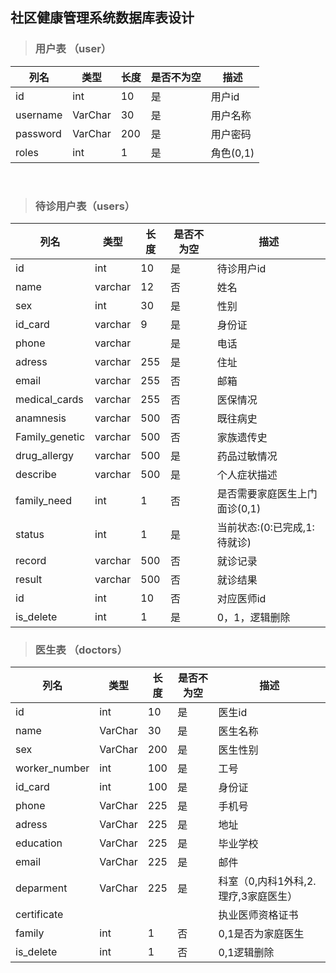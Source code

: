 ## 社区健康管理系统数据库表设计

> ### 用户表 （user）

| 列名     | 类型    | 长度 | 是否不为空 | 描述      |
| -------- | ------- | ---- | ---------- | --------- |
| id       | int     | 10   | 是         | 用户id    |
| username | VarChar | 30   | 是         | 用户名称  |
| password | VarChar | 200  | 是         | 用户密码  |
| roles    | int     | 1    | 是         | 角色(0,1) |

​	

> ### 待诊用户表（users）

| 列名                | 类型    | 长度 | 是否不为空 | 描述                          |
| ------------------- | ------- | ---- | ---------- | ----------------------------- |
| id                  | int     | 10   | 是         | 待诊用户id                    |
| name           | varchar | 12   | 否         | 姓名                          |
| sex            | int     | 30   | 是         | 性别                          |
| id_card        | varchar | 9    | 是         | 身份证                        |
| phone          | varchar |      | 是         | 电话                          |
| adress         | varchar | 255  | 是         | 住址                          |
| email          | varchar | 255  | 否         | 邮箱                          |
| medical_cards  | varchar | 255  | 否         | 医保情况                      |
| anamnesis      | varchar | 500  | 否         | 既往病史                      |
| Family_genetic | varchar | 500  | 否         | 家族遗传史                    |
| drug_allergy   | varchar | 500  | 是         | 药品过敏情况                  |
| describe       | varchar | 500  | 是         | 个人症状描述                  |
| family_need    | int     | 1    | 否         | 是否需要家庭医生上门面诊(0,1) |
| status         | int     | 1    | 是         | 当前状态:(0:已完成,1:待就诊)  |
| record         | varchar | 500  | 否         | 就诊记录                      |
| result         | varchar | 500  | 否         | 就诊结果                      |
| id           | int     | 10   | 否         | 对应医师id                    |
| is_delete           | int     | 1    | 是         | 0，1，逻辑删除                |

> ### 医生表 （doctors）

| 列名                 | 类型    | 长度 | 是否不为空 | 描述                                 |
| -------------------- | ------- | ---- | ---------- | ------------------------------------ |
| id                   | int     | 10   | 是         | 医生id                               |
| name          | VarChar | 30   | 是         | 医生名称                             |
| sex           | VarChar | 200  | 是         | 医生性别                             |
| worker_number | int     | 100  | 是         | 工号                                 |
| id_card       | int     | 100  | 是         | 身份证                               |
| phone         | VarChar | 225  | 是         | 手机号                               |
| adress        | VarChar | 225  | 是         | 地址                                 |
| education     | VarChar | 225  | 是         | 毕业学校                             |
| email         | VarChar | 225  | 是         | 邮件                                 |
| deparment     | VarChar | 225  | 是         | 科室（0,内科1外科,2.理疗,3家庭医生） |
| certificate   |         |      |            | 执业医师资格证书                     |
| family        | int     | 1    | 否         | 0,1是否为家庭医生                    |
| is_delete            | int     | 1    | 否         | 0,1逻辑删除                          |

​	

